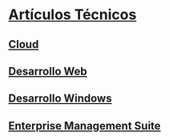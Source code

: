 # [Artículos Técnicos](index.md)
## [Cloud](cloud/TOC.md)
## [Desarrollo Web](web-dev/TOC.md)
## [Desarrollo Windows](win-dev/TOC.md)
## [Enterprise Management Suite](ems/TOC.md)
